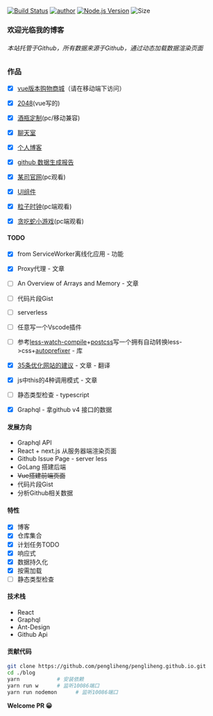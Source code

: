 [![Build Status](https://travis-ci.org/pengliheng/pengliheng.github.io.svg?branch=master)](https://travis-ci.org/pengliheng/pengliheng.github.io)
[![author](https://img.shields.io/badge/author-peng-blue.svg)](https://github.com/pengliheng/pengliheng.github.io)
[![Node.js Version](https://img.shields.io/badge/node.js-8.7.0-blue.svg)](http://nodejs.org/download)
![Size](https://github-size-badge.herokuapp.com/pengliheng/pengliheng.github.io.svg)


### 欢迎光临我的博客

###### 本站托管于Github，所有数据来源于Github，通过动态加载数据渲染页面

### 作品
- [x] [vue版本购物商城](https://work.pipk.top)（请在移动端下访问）
- [x] [2048](https://work.pipk.top/2048)(vue写的)
- [x] [酒瓶定制](https://work.pipk.top/canvas)(pc/移动兼容)
- [x] [聊天室](https://chat.pipk.top)
- [x] [个人博客](https://pipk.top)
- [x] [github 数据生成报告](https://github.com/pengliheng/github-report)
- [x] [某司官网](https://work.pipk.top/daocheng)(pc观看)
- [x] [UI组件](https://github.com/pengliheng/component)
- [x] [粒子时钟](https://work.pipk.top/clock)(pc端观看)
- [x] [贪吃蛇小游戏](https://work.pipk.top/snake)(pc端观看)


#### TODO
- [x] from ServiceWorker离线化应用 - 功能
- [x] Proxy代理 - 文章
- [ ] An Overview of Arrays and Memory - 文章
- [ ] 代码片段Gist
- [ ] serverless
- [ ] 任意写一个Vscode插件
- [ ] 参考[less-watch-compile](https://github.com/pawlh/less-watch-compile)+[postcss](https://github.com/postcss/postcss)写一个拥有自动转换less->css+[autoprefixer](https://github.com/postcss/autoprefixer) - 库
- [x] [35条优化网站的建议](https://pipk.top/article/35%E6%9D%A1%E4%BC%98%E5%8C%96%E7%BD%91%E7%AB%99%E7%9A%84%E5%BB%BA%E8%AE%AE) - 文章 - 翻译
- [x] js中this的4种调用模式 - 文章
- [ ] 静态类型检查 - typescript
- [x] Graphql - 拿github v4 接口的数据


#### 发展方向
- Graphql API
- React + next.js 从服务器端渲染页面
- Github Issue Page - server less
- GoLang 搭建后端
- ~~Vue搭建前端页面~~
- 代码片段Gist
- 分析Github相关数据


#### 特性
- [x] 博客
- [x] 仓库集合
- [x] 计划任务TODO
- [x] 响应式
- [x] 数据持久化
- [x] 按需加载
- [ ] 静态类型检查

#### 技术栈
- React
- Graphql
- Ant-Design
- Github Api

#### 贡献代码

```bash
git clone https://github.com/pengliheng/pengliheng.github.io.git
cd ./blog
yarn            # 安装依赖
yarn run w      # 监听10086端口
yarn run nodemon      # 监听10086端口
```
**Welcome PR 😀**
